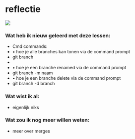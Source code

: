 # reflectie



![](https://pngimg.com/uploads/mario/mario_PNG116.png)

### Wat heb ik nieuw geleerd met deze lessen:

- Cmd commands:
- •	hoe je alle branches kan tonen via de command prompt
- git branch
- 
- •	hoe je een branche renamed via de command prompt
- git branch -m naam
- •	hoe je een branche delete via de command prompt
- git branch -d branch


### Wat wist ik al:
- eigenlijk niks

### Wat zou ik nog meer willen weten:
- meer over merges